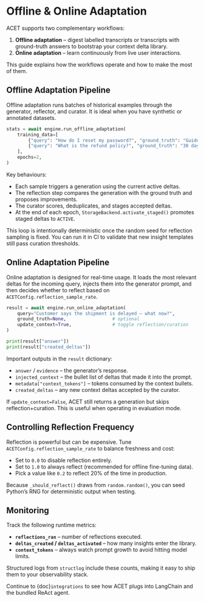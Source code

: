 # Offline & Online Adaptation

ACET supports two complementary workflows:

1. **Offline adaptation** – digest labelled transcripts or transcripts with ground-truth answers to bootstrap your context delta library.
2. **Online adaptation** – learn continuously from live user interactions.

This guide explains how the workflows operate and how to make the most of them.

## Offline Adaptation Pipeline

Offline adaptation runs batches of historical examples through the generator, reflector, and curator. It is ideal when you have synthetic or annotated datasets.

```python
stats = await engine.run_offline_adaptation(
    training_data=[
        {"query": "How do I reset my password?", "ground_truth": "Guide user to reset link."},
        {"query": "What is the refund policy?", "ground_truth": "30 days with receipt."},
    ],
    epochs=2,
)
```

Key behaviours:

- Each sample triggers a generation using the current active deltas.
- The reflection step compares the generation with the ground truth and proposes improvements.
- The curator scores, deduplicates, and stages accepted deltas.
- At the end of each epoch, `StorageBackend.activate_staged()` promotes staged deltas to `ACTIVE`.

This loop is intentionally deterministic once the random seed for reflection sampling is fixed. You can run it in CI to validate that new insight templates still pass curation thresholds.

## Online Adaptation Pipeline

Online adaptation is designed for real-time usage. It loads the most relevant deltas for the incoming query, injects them into the generator prompt, and then decides whether to reflect based on `ACETConfig.reflection_sample_rate`.

```python
result = await engine.run_online_adaptation(
    query="Customer says the shipment is delayed – what now?",
    ground_truth=None,                 # optional
    update_context=True,               # toggle reflection/curation
)

print(result["answer"])
print(result["created_deltas"])
```

Important outputs in the `result` dictionary:

- `answer` / `evidence` – the generator’s response.
- `injected_context` – the bullet list of deltas that made it into the prompt.
- `metadata["context_tokens"]` – tokens consumed by the context bullets.
- `created_deltas` – any new context deltas accepted by the curator.

If `update_context=False`, ACET still returns a generation but skips reflection+curation. This is useful when operating in evaluation mode.

## Controlling Reflection Frequency

Reflection is powerful but can be expensive. Tune `ACETConfig.reflection_sample_rate` to balance freshness and cost:

- Set to `0.0` to disable reflection entirely.
- Set to `1.0` to always reflect (recommended for offline fine-tuning data).
- Pick a value like `0.2` to reflect 20% of the time in production.

Because `_should_reflect()` draws from `random.random()`, you can seed Python’s RNG for deterministic output when testing.

## Monitoring

Track the following runtime metrics:

- **`reflections_ran`** – number of reflections executed.
- **`deltas_created` / `deltas_activated`** – how many insights enter the library.
- **`context_tokens`** – always watch prompt growth to avoid hitting model limits.

Structured logs from `structlog` include these counts, making it easy to ship them to your observability stack.

Continue to {doc}`integrations` to see how ACET plugs into LangChain and the bundled ReAct agent.
